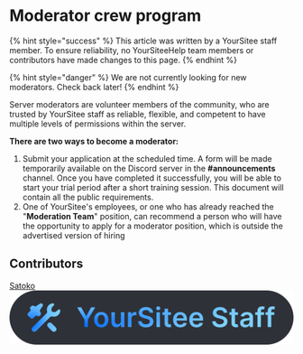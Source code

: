 # Moderator crew program

{% hint style="success" %}
This article was written by a YourSitee staff member. To ensure reliability, no YourSiteeHelp team members or contributors have made changes to this page.
{% endhint %}

{% hint style="danger" %}
We are not currently looking for new moderators. Check back later!
{% endhint %}

Server moderators are volunteer members of the community, who are trusted by YourSitee staff as reliable, flexible, and competent to have multiple levels of permissions within the server.

**There are two ways to become a moderator:**

1. Submit your application at the scheduled time. A form will be made temporarily available on the Discord server in the **#announcements** channel. Once you have completed it successfully, you will be able to start your trial period after a short training session. This document will contain all the public requirements.
2. One of YourSitee's employees, or one who has already reached the "**Moderation Team**" position, can recommend a person who will have the opportunity to apply for a moderator position, which is outside the advertised version of hiring

## Contributors

[Satoko ](../contributors.md#satoko)<img src="../.gitbook/assets/YourSitee Staff - NEW (1).svg" alt="" data-size="line">
